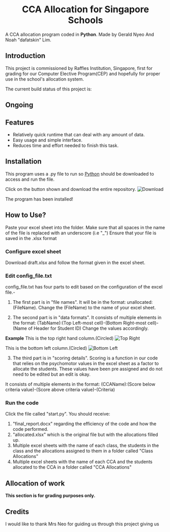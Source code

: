<h1 align="center">
CCA Allocation for Singapore Schools
</h1>

A CCA allocation program coded in **Python**. 
Made by Gerald Nyeo And Noah "dafatskin" Lim.

## Introduction
This project is commissioned by Raffles Institution, Singapore, first for grading for our Computer Elective Program(CEP) and hopefully for proper use in the school's allocation system.

The current build status of this project is: 
## Ongoing 

## Features
- Relatively quick runtime that can deal with any amount of data.
- Easy usage and simple interface.
- Reduces time and effort needed to finish this task.

## Installation
This program uses a .py file to run so [Python](https://www.python.org/downloads/) should be downloaded to access and run the file.

Click on the button shown and download the entire repository.
![Download](https://github.com/dafatskin/CEP_FinalProject_2018/blob/master/Screenshots/Download.PNG?raw=true)

The program has been installed!

## How to Use?
Paste your excel sheet into the folder. Make sure that all spaces in the name of the file is replaced with an underscore (i.e "_")
Ensure that your file is saved in the .xlsx format

### Configure excel sheet
Download draft.xlsx and follow the format given in the excel sheet. 

### Edit config_file.txt
config_file.txt has four parts to edit based on the configuration of the excel file.-

1. The first part is in "file names". It will be in the format: unallocated:(FileName).
Change the (FileName) to the name of your excel sheet.

2. The second part is in "data formats". It consists of multiple elements in the format: 
(TabName):(Top Left-most cell)-(Bottom Right-most cell)-(Name of Header for Student ID)
Change the values accordingly.

**Example**
This is the top right hand column.(Circled)
![Top Right](https://github.com/dafatskin/CEP_FinalProject_2018/blob/master/Screenshots/Snip1.PNG?raw=true)

This is the bottom left column.(Circled)
![Bottom Left](https://github.com/dafatskin/CEP_FinalProject_2018/blob/master/Screenshots/snip2.PNG?raw=true)

3. The third part is in "scoring details". Scoring is a function in our code that relies on the psychomotor values in the excel sheet as a factor to allocate the students. These values have been pre assigned and do not need to be edited but an edit is okay.

It consists of multiple elements in the format:
(CCAName):(Score below criteria value)-(Score above criteria value)-(Criteria)

### Run the code
Click the file called "start.py". You should receive:
1. "final_report.docx" regarding the efficiency of the code and how the code performed.
2. "allocated.xlsx" which is the original file but with the allocations filled up.
3. Multiple excel sheets with the name of each class, the students in the class and the allocations assigned to them in a folder called "Class Allocations"
4. Multiple excel sheets with the name of each CCA and the students allocated to the CCA in a folder called "CCA Allocations"







## Allocation of work
**This section is for grading purposes only.**

## Credits
I would like to thank Mrs Neo for guiding us through this project giving us 




